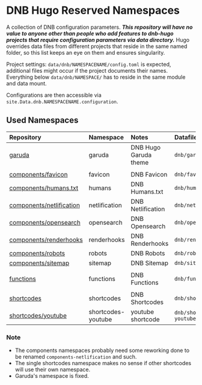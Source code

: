 # DNB Hugo Reserved Namespaces

A collection of DNB configuration parameters. _**This repository will have no value to anyone other than people who add features to dnb-hugo projects that require configuration parameters via data directory.**_ Hugo overrides data files from different projects that reside in the same named folder, so this list keeps an eye on them and ensures singularity. 

Project settings: `data/dnb/NAMESPACENAME/config.toml` is expected, additional files might occur if the project documents their names. Everything below `data/dnb/NAMESPACE/` has to reside in the same module and data mount.

Configurations are then accessible via `site.Data.dnb.NAMESPACENAME.configuration`.

## Used Namespaces

| Repository | Namespace | Notes | Datafile | Used |
|:--- |:--- |:--- |:--- |:--- |
| [garuda](https://github.com/dnb-hugo/garuda) | garuda | DNB Hugo Garuda theme | `dnb/garuda/configuration.toml` | :heavy_check_mark: |
| | | | | |
| [components/favicon](https://github.com/dnb-hugo/components/tree/main/favicon) | favicon | DNB Favicon | `dnb/favicon/configuration.toml` | :x: |
| [components/humans.txt](https://github.com/dnb-hugo/components/tree/main/humans.txt) | humans | DNB Humans.txt | `dnb/humans-txt/configuration.toml` | :x: |
| [components/netlification](https://github.com/dnb-hugo/components/tree/main/netlification) | netlification | DNB Netlification | `dnb/netlification/configuration.toml` | :heavy_check_mark: |
| [components/opensearch](https://github.com/dnb-hugo/components/tree/main/opensearch) | opensearch | DNB Opensearch | `dnb/opensearch/configuration.toml` | :x: |
| [components/renderhooks](https://github.com/dnb-hugo/components/tree/main/renderhooks) | renderhooks | DNB Renderhooks | `dnb/renderhooks/configuration.toml` | :x: |
| [components/robots](https://github.com/dnb-hugo/components/tree/main/robots) | robots | DNB Robots | `dnb/robots/configuration.toml` | :x: |
| [components/sitemap](https://github.com/dnb-hugo/components/tree/main/sitemap) | sitemap | DNB Sitemap | `dnb/sitemap/configuration.toml` | :x: |
| | | | | |
| [functions](https://github.com/dnb-hugo/functions) | functions | DNB Functions | `dnb/functions/configuration.toml` | :x: |
| | | | | |
| [shortcodes](https://github.com/dnb-hugo/shortcodes) | shortcodes | DNB Shortcodes | `dnb/shortcodes/configuration.toml` | :x: |
| [shortcodes/youtube]() | shortcodes-youtube | youtube shortcode | `dnb/shortcodes-youtube/configuration.toml` | :x: |

### Note

- The components namespaces probably need some reworking done to be renamed `components-netlification` and such. 
- The single shortcodes namespace makes no sense if other shortcodes will use their own namespace.
- Garuda's namespace is fixed.
